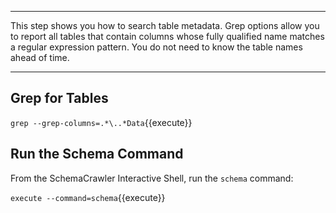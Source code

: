 -----

This step shows you how to search table metadata. Grep options allow you 
to report all tables that contain columns whose fully qualified name 
matches a regular expression pattern. You do not need to know the table
names ahead of time.

-----

## Grep for Tables

`grep --grep-columns=.*\..*Data`{{execute}}

## Run the Schema Command

From the SchemaCrawler Interactive Shell, run the `schema` command:

`execute --command=schema`{{execute}}
